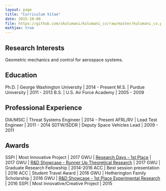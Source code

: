 ```yaml
---
layout: page
title: "Curriculum Vitae"
date: 2015-10-08
file: https://github.com/skulumani/kulumani_cv/raw/master/kulumani_cv.pdf
mathjax: true
---
```


## Research Interests

Geometric mechanics and control for aerospace systems.

## Education

Ph.D.	|	George Washington University | 2014 - Present 
M.S.  |		Purdue University   | 2011 - 2013
B.S.   |	U.S. Air Force Academy   | 2005 - 2009

## Professional Experience

DIA/MSIC | Threat Systems Engineer |  2014 - Present
AFRL/RV	 | Lead Test Engineer 		|  2011 -  2014
SDTW/SDDR | Deputy Space Vehicles Lead |  2009 -  2011

## Awards

SSPI | Most Innovative Project | 2017
GWU | [Research Days - 1st Place](http://researchdays.gwu.edu/) | 2017 
GWU | [R&D Showcase - Runner Up Theoretical Research](https://www.seas.gwu.edu/RDshowcase) | 2017 
GWU | Graduate Research Fellowship | 2014-2016
ACC | Best session presentation | 2016
ACC | Student Travel Award | 2016
GWU | Hetherington Family Scholarship | 2016
GWU | [R&D Showcase - 1st Place Experimental Research](https://www.seas.gwu.edu/student-research-development-winners-year#2016) | 2016
SSPI | Most Innovative/Creative Project | 2015

